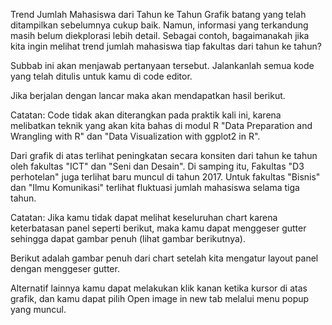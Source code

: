 Trend Jumlah Mahasiswa dari Tahun ke Tahun
Grafik batang yang telah ditampilkan sebelumnya cukup baik. Namun, informasi yang terkandung masih belum diekplorasi lebih detail. Sebagai contoh, bagaimanakah jika kita ingin melihat trend jumlah mahasiswa tiap fakultas dari tahun ke tahun?

Subbab ini akan menjawab pertanyaan tersebut. Jalankanlah semua kode yang telah ditulis untuk kamu di code editor.



Jika berjalan dengan lancar maka akan mendapatkan hasil berikut.

Catatan: Code tidak akan diterangkan pada praktik kali ini, karena melibatkan teknik yang akan kita bahas di modul R "Data Preparation and Wrangling with R" dan "Data Visualization with ggplot2 in R".



Dari grafik di atas terlihat peningkatan secara konsiten dari tahun ke tahun oleh fakultas "ICT" dan "Seni dan Desain". Di samping itu, Fakultas "D3 perhotelan" juga terlihat baru muncul di tahun 2017. Untuk fakultas "Bisnis" dan "Ilmu Komunikasi" terlihat fluktuasi jumlah mahasiswa selama tiga tahun.

Catatan: Jika kamu tidak dapat melihat keseluruhan chart karena keterbatasan panel seperti berikut, maka kamu dapat menggeser gutter sehingga dapat gambar penuh (lihat gambar berikutnya).



Berikut adalah gambar penuh dari chart setelah kita mengatur layout panel dengan menggeser gutter.



Alternatif lainnya kamu dapat melakukan klik kanan ketika kursor di atas grafik, dan kamu dapat pilih Open image in new tab melalui menu popup yang muncul.